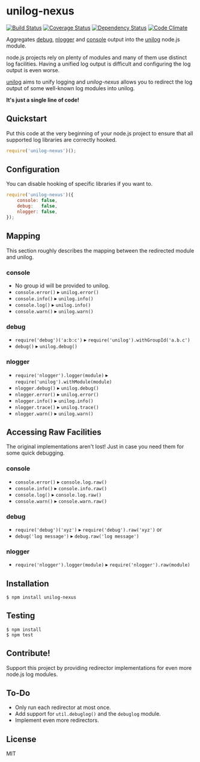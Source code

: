 unilog-nexus
============

[![Build Status](https://travis-ci.org/fluidsonic/unilog-nexus.png?branch=master)](https://travis-ci.org/fluidsonic/unilog-nexus)
[![Coverage Status](https://coveralls.io/repos/fluidsonic/unilog-nexus/badge.png)](https://coveralls.io/r/fluidsonic/unilog-nexus)
[![Dependency Status](https://gemnasium.com/fluidsonic/unilog-nexus.png)](https://gemnasium.com/fluidsonic/unilog-nexus)
[![Code Climate](https://codeclimate.com/github/fluidsonic/unilog-nexus.png)](https://codeclimate.com/github/fluidsonic/unilog-nexus)

Aggregates [debug](https://github.com/visionmedia/debug), [nlogger](https://github.com/igo/nlogger) and
[console](http://nodejs.org/api/stdio.html) output into the [unilog](https://github.com/fluidsonic/unilog) node.js module.

node.js projects rely on plenty of modules and many of them use distinct log facilities.
Having a unified log output is difficult and configuring the log output is even worse.

[unilog](https://github.com/fluidsonic/unilog) aims to unify logging and *unilog-nexus* allows you to redirect the log output of some well-known log modules into unilog.

**It's just a single line of code!**



Quickstart
----------

Put this code at the very beginning of your node.js project to ensure that all supported log libraries are correctly hooked.

```javascript
require('unilog-nexus')();
```


Configuration
-------------

You can disable hooking of specific libraries if you want to.

```javascript
require('unilog-nexus')({
	console: false,
	debug:   false,
	nlogger: false,
});
```


Mapping
-------

This section roughly describes the mapping between the redirected module and unilog.

### console

- No group id will be provided to unilog.
- `console.error()` ▸ `unilog.error()`
- `console.info()` ▸ `unilog.info()`
- `console.log()` ▸ `unilog.info()`
- `console.warn()` ▸ `unilog.warn()`

### debug

- `require('debug')('a:b:c')` ▸ `require('unilog').withGroupId('a.b.c')`
- `debug()` ▸ `unilog.debug()`

### nlogger

- `require('nlogger').logger(module)` ▸ `require('unilog').withModule(module)`
- `nlogger.debug()` ▸ `unilog.debug()`
- `nlogger.error()` ▸ `unilog.error()`
- `nlogger.info()` ▸ `unilog.info()`
- `nlogger.trace()` ▸ `unilog.trace()`
- `nlogger.warn()` ▸ `unilog.warn()`



Accessing Raw Facilities
------------------------

The original implementations aren't lost! Just in case you need them for some quick debugging.

### console

- `console.error()` ▸ `console.log.raw()`
- `console.info()` ▸ `console.info.raw()`
- `console.log()` ▸ `console.log.raw()`
- `console.warn()` ▸ `console.warn.raw()`

### debug

- `require('debug')('xyz')` ▸ `require('debug').raw('xyz')` or
- `debug('log message')` ▸ `debug.raw('log message')`

### nlogger

- `require('nlogger').logger(module)` ▸ `require('nlogger').raw(module)`



Installation
------------

	$ npm install unilog-nexus



Testing
-------

	$ npm install
	$ npm test



Contribute!
-----------

Support this project by providing redirector implementations for even more node.js log modules.



To-Do
-----

- Only run each redirector at most once.
- Add support for `util.debuglog()` and the `debuglog` module.
- Implement even more redirectors.



License
-------

MIT
